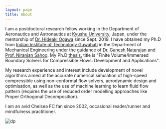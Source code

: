 ```yaml
---
layout: page
title: About
---
```


I am a postdoctoral research fellow working in the Department of Aeronautics and Astronautics at [Kyushu University](https://www.kyushu-u.ac.jp/en/), Japan, under the mentorship of [Dr. Hideaki Ogawa](http://aero.kyushu-u.ac.jp/stsel/about.html) since Sept. 2019. I have obtained my Ph.D from [Indian Institute of Technology Guwahati](http://www.iitg.ac.in/) in the Department of Mechanical Engineering under the guidance of [Dr. Ganesh Natarajan](https://sites.google.com/site/ganucfd/) and [Prof. Niranjan Sahoo](https://iitg.irins.org/profile/128417). My Ph.D <a href="Thesis_short_version.pdf" target="_blank">thesis.</a> title is "Finite Volume/Immersed Boundary Solvers for Compressible Flows: Development and Applications". 

My research experience and interest include development of novel algorithms aimed at the accurate numerical simulation of high-speed compressible using non-conformal flow solvers, aerodynamic design and optimisation, as well as the use of machine learning to learn fluid flow pattern (requires the use of reduced order modelling approaches like Proper Orthogonal Decomposition). 

I am an avid Chelsea FC fan since 2002, occasional reader/runner and mindfulness practitioner. 

![dp](https://user-images.githubusercontent.com/34644464/72252765-f9bfae00-3625-11ea-969e-6a32a1921e99.png)

